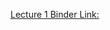 [Lecture 1 Binder Link:](https://mybinder.org/v2/gh/HebaNAS/D2xDL-Week7/27278c968a88d1dc93d7887c19b4b3de6c3d95b9?urlpath=lab%2Ftree%2FPerceptron.ipynb)